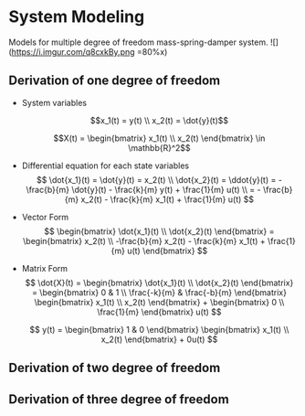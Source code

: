# System Modeling
Models for multiple degree of freedom mass-spring-damper system.
![](https://i.imgur.com/q8cxkBy.png =80%x)
## Derivation of one degree of freedom
- System variables

    $$x_1(t) = y(t) \\
    x_2(t) = \dot{y}(t)$$
    
    $$X(t) = 
    \begin{bmatrix}
    x_1(t) \\
    x_2(t)
    \end{bmatrix} \in \mathbb{R}^2$$

- Differential equation for each state variables
    $$
    \dot{x_1}(t) = \dot{y}(t) = x_2(t) \\
    \dot{x_2}(t) = \ddot{y}(t) = - \frac{b}{m} \dot{y}(t) - \frac{k}{m} y(t) + \frac{1}{m} u(t) \\
    = - \frac{b}{m} x_2(t) - \frac{k}{m} x_1(t) + \frac{1}{m} u(t)
    $$

- Vector Form
    $$
    \begin{bmatrix}
    \dot{x_1}(t) \\
    \dot{x_2}(t)
    \end{bmatrix} = 
    \begin{bmatrix}
    x_2(t) \\
    -\frac{b}{m} x_2(t) - \frac{k}{m} x_1(t) + \frac{1}{m} u(t)
    \end{bmatrix}
    $$

- Matrix Form
    $$
    \dot{X}(t) = 
    \begin{bmatrix}
    \dot{x_1}(t) \\
    \dot{x_2}(t)
    \end{bmatrix} =
    \begin{bmatrix}
    0 & 1 \\
    \frac{-k}{m} & \frac{-b}{m}
    \end{bmatrix}
    \begin{bmatrix}
    x_1(t) \\
    x_2(t)
    \end{bmatrix} + 
    \begin{bmatrix}
    0 \\
    \frac{1}{m}
    \end{bmatrix} u(t)
    $$

    $$
    y(t) = 
    \begin{bmatrix}
    1 & 0
    \end{bmatrix}
    \begin{bmatrix}
    x_1(t) \\
    x_2(t)
    \end{bmatrix} + 
    0u(t)
    $$

## Derivation of two degree of freedom

## Derivation of three degree of freedom